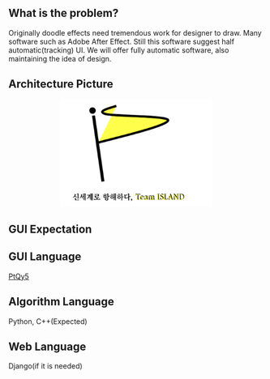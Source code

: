 ## What is the problem?
Originally doodle effects need tremendous work for designer to draw.
Many software such as Adobe After Effect. Still this software suggest
half automatic(tracking) UI.
We will offer fully automatic software, also maintaining the idea of design.

## Architecture Picture
<div align="center">
    <img src="Image/Logo/Team Island Logo.png" width="300">
</div>

## GUI Expectation

## GUI Language
[PtQy5](https://build-system.fman.io/pyqt5-tutorial)

## Algorithm Language
Python, C++(Expected)

## Web Language
Django(if it is needed)
